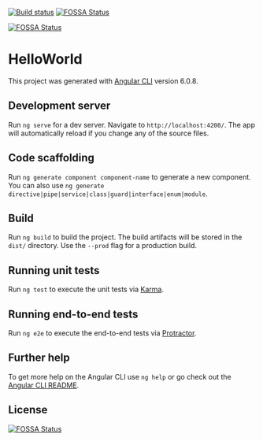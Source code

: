 [![Build status](https://ci.appveyor.com/api/projects/status/isrrcy264cr7mc6k?svg=true)](https://ci.appveyor.com/project/rogermoka/angular)
[![FOSSA Status](https://app.fossa.io/api/projects/git%2Bgithub.com%2Frogermoka%2FAngular.svg?type=shield)](https://app.fossa.io/projects/git%2Bgithub.com%2Frogermoka%2FAngular?ref=badge_shield)

[![FOSSA Status](https://app.fossa.io/api/projects/git%2Bgithub.com%2Frogermoka%2FAngular.svg?type=shield)](https://app.fossa.io/projects/git%2Bgithub.com%2Frogermoka%2FAngular?ref=badge_shield)

# HelloWorld

This project was generated with [Angular CLI](https://github.com/angular/angular-cli) version 6.0.8.

## Development server

Run `ng serve` for a dev server. Navigate to `http://localhost:4200/`. The app will automatically reload if you change any of the source files.

## Code scaffolding

Run `ng generate component component-name` to generate a new component. You can also use `ng generate directive|pipe|service|class|guard|interface|enum|module`.

## Build

Run `ng build` to build the project. The build artifacts will be stored in the `dist/` directory. Use the `--prod` flag for a production build.

## Running unit tests

Run `ng test` to execute the unit tests via [Karma](https://karma-runner.github.io).

## Running end-to-end tests

Run `ng e2e` to execute the end-to-end tests via [Protractor](http://www.protractortest.org/).

## Further help

To get more help on the Angular CLI use `ng help` or go check out the [Angular CLI README](https://github.com/angular/angular-cli/blob/master/README.md).


## License
[![FOSSA Status](https://app.fossa.io/api/projects/git%2Bgithub.com%2Frogermoka%2FAngular.svg?type=large)](https://app.fossa.io/projects/git%2Bgithub.com%2Frogermoka%2FAngular?ref=badge_large)